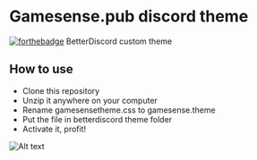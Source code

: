# Gamesense.pub discord theme
[![forthebadge](https://forthebadge.com/images/badges/uses-css.svg)](https://forthebadge.com)
BetterDiscord custom theme

## How to use
- Clone this repository
- Unzip it anywhere on your computer
- Rename gamesensetheme.css to gamesense.theme
- Put the file in betterdiscord theme folder
- Activate it, profit!

![Alt text](https://i.gyazo.com/b1957bbcc8c7dd84c8b72bc038abd7f3.png "gamesense betterdiscord theme")
